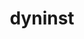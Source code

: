 ---
title: "dyninst"
layout: cache
categories: [package, develop]
meta: {"versions": ["12.1.0", "12.2.0", "12.2.1", "12.3.0"], "compilers": ["gcc@=11.1.0", "gcc@=11.3.0", "gcc@=7.5.0"], "oss": ["ubuntu18.04", "ubuntu20.04", "ubuntu22.04"], "platforms": ["linux"], "targets": ["ppc64le", "x86_64", "x86_64_v3"], "stacks": ["e4s", "e4s-power", "root", "tutorial"], "num_specs": 96, "num_specs_by_stack": {"root": 96, "tutorial": 38, "e4s-power": 36, "e4s": 22}}
spec_details: [{"hash": "5c2ilh6ndnnxyvhgue6emakq3srysh5x", "compiler": "gcc@=7.5.0", "versions": ["12.2.1"], "os": "ubuntu18.04", "platform": "linux", "target": "x86_64", "variants": ["build_system=cmake", "build_type=RelWithDebInfo", "~ipo", "+openmp", "~stat_dysect", "~static"], "stacks": ["root", "tutorial"], "size": "-", "tarball": "https://binaries.spack.io/develop/build_cache/linux-ubuntu18.04-x86_64/gcc-7.5.0/dyninst-12.2.1/linux-ubuntu18.04-x86_64-gcc-7.5.0-dyninst-12.2.1-5c2ilh6ndnnxyvhgue6emakq3srysh5x.spack"}, {"hash": "hqly3uxblhmaqwoashxotn2ennjtdbgp", "compiler": "gcc@=7.5.0", "versions": ["12.1.0"], "os": "ubuntu18.04", "platform": "linux", "target": "x86_64", "variants": ["build_type=RelWithDebInfo", "~ipo", "+openmp", "~stat_dysect", "~static"], "stacks": ["root", "tutorial"], "size": "-", "tarball": "https://binaries.spack.io/develop/build_cache/linux-ubuntu18.04-x86_64/gcc-7.5.0/dyninst-12.1.0/linux-ubuntu18.04-x86_64-gcc-7.5.0-dyninst-12.1.0-hqly3uxblhmaqwoashxotn2ennjtdbgp.spack"}, {"hash": "oysfezxjz473kia56wc7g6ypin7l3mfo", "compiler": "gcc@=7.5.0", "versions": ["12.1.0"], "os": "ubuntu18.04", "platform": "linux", "target": "x86_64", "variants": ["build_type=RelWithDebInfo", "~ipo", "+openmp", "~stat_dysect", "~static"], "stacks": ["root", "tutorial"], "size": "-", "tarball": "https://binaries.spack.io/develop/build_cache/linux-ubuntu18.04-x86_64/gcc-7.5.0/dyninst-12.1.0/linux-ubuntu18.04-x86_64-gcc-7.5.0-dyninst-12.1.0-oysfezxjz473kia56wc7g6ypin7l3mfo.spack"}, {"hash": "k5g23cl4lakyj26wiof63a6ylmcolgcb", "compiler": "gcc@=7.5.0", "versions": ["12.1.0"], "os": "ubuntu18.04", "platform": "linux", "target": "x86_64", "variants": ["build_type=RelWithDebInfo", "~ipo", "+openmp", "~stat_dysect", "~static"], "stacks": ["root", "tutorial"], "size": "-", "tarball": "https://binaries.spack.io/develop/build_cache/linux-ubuntu18.04-x86_64/gcc-7.5.0/dyninst-12.1.0/linux-ubuntu18.04-x86_64-gcc-7.5.0-dyninst-12.1.0-k5g23cl4lakyj26wiof63a6ylmcolgcb.spack"}, {"hash": "ekdydvb6bpsc5wzwwhptip3v7dvhpmpn", "compiler": "gcc@=7.5.0", "versions": ["12.2.0"], "os": "ubuntu18.04", "platform": "linux", "target": "x86_64", "variants": ["build_type=RelWithDebInfo", "~ipo", "+openmp", "~stat_dysect", "~static"], "stacks": ["root", "tutorial"], "size": "-", "tarball": "https://binaries.spack.io/develop/build_cache/linux-ubuntu18.04-x86_64/gcc-7.5.0/dyninst-12.2.0/linux-ubuntu18.04-x86_64-gcc-7.5.0-dyninst-12.2.0-ekdydvb6bpsc5wzwwhptip3v7dvhpmpn.spack"}, {"hash": "xhfvheuxagd6q4frp55teqyatm4hlxnc", "compiler": "gcc@=7.5.0", "versions": ["12.2.0"], "os": "ubuntu18.04", "platform": "linux", "target": "x86_64", "variants": ["build_type=RelWithDebInfo", "~ipo", "+openmp", "~stat_dysect", "~static"], "stacks": ["root", "tutorial"], "size": "-", "tarball": "https://binaries.spack.io/develop/build_cache/linux-ubuntu18.04-x86_64/gcc-7.5.0/dyninst-12.2.0/linux-ubuntu18.04-x86_64-gcc-7.5.0-dyninst-12.2.0-xhfvheuxagd6q4frp55teqyatm4hlxnc.spack"}, {"hash": "glhnbz5uoqll62xclfrh2ko4qdefrgod", "compiler": "gcc@=7.5.0", "versions": ["12.1.0"], "os": "ubuntu18.04", "platform": "linux", "target": "x86_64", "variants": ["build_type=RelWithDebInfo", "~ipo", "+openmp", "~stat_dysect", "~static"], "stacks": ["root", "tutorial"], "size": "-", "tarball": "https://binaries.spack.io/develop/build_cache/linux-ubuntu18.04-x86_64/gcc-7.5.0/dyninst-12.1.0/linux-ubuntu18.04-x86_64-gcc-7.5.0-dyninst-12.1.0-glhnbz5uoqll62xclfrh2ko4qdefrgod.spack"}, {"hash": "fve4kaz3s2lshag6s7eytv5wbtc5nl6n", "compiler": "gcc@=7.5.0", "versions": ["12.2.0"], "os": "ubuntu18.04", "platform": "linux", "target": "x86_64", "variants": ["build_type=RelWithDebInfo", "~ipo", "+openmp", "~stat_dysect", "~static"], "stacks": ["root", "tutorial"], "size": "-", "tarball": "https://binaries.spack.io/develop/build_cache/linux-ubuntu18.04-x86_64/gcc-7.5.0/dyninst-12.2.0/linux-ubuntu18.04-x86_64-gcc-7.5.0-dyninst-12.2.0-fve4kaz3s2lshag6s7eytv5wbtc5nl6n.spack"}, {"hash": "wwqyqaklpnlpmq7iujq2ry246dgo6acn", "compiler": "gcc@=7.5.0", "versions": ["12.1.0"], "os": "ubuntu18.04", "platform": "linux", "target": "x86_64", "variants": ["build_type=RelWithDebInfo", "~ipo", "+openmp", "~stat_dysect", "~static"], "stacks": ["root", "tutorial"], "size": "-", "tarball": "https://binaries.spack.io/develop/build_cache/linux-ubuntu18.04-x86_64/gcc-7.5.0/dyninst-12.1.0/linux-ubuntu18.04-x86_64-gcc-7.5.0-dyninst-12.1.0-wwqyqaklpnlpmq7iujq2ry246dgo6acn.spack"}, {"hash": "ydqbnmwe6npu4yxkll4orweqoru3ya3h", "compiler": "gcc@=7.5.0", "versions": ["12.1.0"], "os": "ubuntu18.04", "platform": "linux", "target": "x86_64", "variants": ["build_type=RelWithDebInfo", "~ipo", "+openmp", "~stat_dysect", "~static"], "stacks": ["root", "tutorial"], "size": "-", "tarball": "https://binaries.spack.io/develop/build_cache/linux-ubuntu18.04-x86_64/gcc-7.5.0/dyninst-12.1.0/linux-ubuntu18.04-x86_64-gcc-7.5.0-dyninst-12.1.0-ydqbnmwe6npu4yxkll4orweqoru3ya3h.spack"}, {"hash": "jza6z6k3amft6vylahx4ihhquj2xv4h2", "compiler": "gcc@=7.5.0", "versions": ["12.1.0"], "os": "ubuntu18.04", "platform": "linux", "target": "x86_64", "variants": ["build_type=RelWithDebInfo", "~ipo", "+openmp", "~stat_dysect", "~static"], "stacks": ["root", "tutorial"], "size": "-", "tarball": "https://binaries.spack.io/develop/build_cache/linux-ubuntu18.04-x86_64/gcc-7.5.0/dyninst-12.1.0/linux-ubuntu18.04-x86_64-gcc-7.5.0-dyninst-12.1.0-jza6z6k3amft6vylahx4ihhquj2xv4h2.spack"}, {"hash": "lb5gwfsksnna7o6rh4nbucm6j3gp6cr7", "compiler": "gcc@=7.5.0", "versions": ["12.1.0"], "os": "ubuntu18.04", "platform": "linux", "target": "x86_64", "variants": ["build_type=RelWithDebInfo", "~ipo", "+openmp", "~stat_dysect", "~static"], "stacks": ["root", "tutorial"], "size": "-", "tarball": "https://binaries.spack.io/develop/build_cache/linux-ubuntu18.04-x86_64/gcc-7.5.0/dyninst-12.1.0/linux-ubuntu18.04-x86_64-gcc-7.5.0-dyninst-12.1.0-lb5gwfsksnna7o6rh4nbucm6j3gp6cr7.spack"}, {"hash": "d4c5drpoupyxcy34a25su7z3ortwtwrk", "compiler": "gcc@=7.5.0", "versions": ["12.2.0"], "os": "ubuntu18.04", "platform": "linux", "target": "x86_64", "variants": ["build_system=cmake", "build_type=RelWithDebInfo", "~ipo", "+openmp", "~stat_dysect", "~static"], "stacks": ["root", "tutorial"], "size": "-", "tarball": "https://binaries.spack.io/develop/build_cache/linux-ubuntu18.04-x86_64/gcc-7.5.0/dyninst-12.2.0/linux-ubuntu18.04-x86_64-gcc-7.5.0-dyninst-12.2.0-d4c5drpoupyxcy34a25su7z3ortwtwrk.spack"}, {"hash": "d6kirpaotzuqcmxzposajk3jlvbb3yix", "compiler": "gcc@=7.5.0", "versions": ["12.1.0"], "os": "ubuntu18.04", "platform": "linux", "target": "x86_64", "variants": ["build_type=RelWithDebInfo", "~ipo", "+openmp", "~stat_dysect", "~static"], "stacks": ["root", "tutorial"], "size": "-", "tarball": "https://binaries.spack.io/develop/build_cache/linux-ubuntu18.04-x86_64/gcc-7.5.0/dyninst-12.1.0/linux-ubuntu18.04-x86_64-gcc-7.5.0-dyninst-12.1.0-d6kirpaotzuqcmxzposajk3jlvbb3yix.spack"}, {"hash": "r2frd2pmbbr7cjjr5mx5hdbwixyj6462", "compiler": "gcc@=7.5.0", "versions": ["12.2.0"], "os": "ubuntu18.04", "platform": "linux", "target": "x86_64", "variants": ["build_type=RelWithDebInfo", "~ipo", "+openmp", "~stat_dysect", "~static"], "stacks": ["root", "tutorial"], "size": "-", "tarball": "https://binaries.spack.io/develop/build_cache/linux-ubuntu18.04-x86_64/gcc-7.5.0/dyninst-12.2.0/linux-ubuntu18.04-x86_64-gcc-7.5.0-dyninst-12.2.0-r2frd2pmbbr7cjjr5mx5hdbwixyj6462.spack"}, {"hash": "74iamowmkki7oontujmzif3pu3ahe5fc", "compiler": "gcc@=7.5.0", "versions": ["12.2.0"], "os": "ubuntu18.04", "platform": "linux", "target": "x86_64", "variants": ["build_type=RelWithDebInfo", "~ipo", "+openmp", "~stat_dysect", "~static"], "stacks": ["root", "tutorial"], "size": "-", "tarball": "https://binaries.spack.io/develop/build_cache/linux-ubuntu18.04-x86_64/gcc-7.5.0/dyninst-12.2.0/linux-ubuntu18.04-x86_64-gcc-7.5.0-dyninst-12.2.0-74iamowmkki7oontujmzif3pu3ahe5fc.spack"}, {"hash": "44ewrmppe24rsyd3a3z37umtdc5g3rha", "compiler": "gcc@=7.5.0", "versions": ["12.2.0"], "os": "ubuntu18.04", "platform": "linux", "target": "x86_64", "variants": ["build_type=RelWithDebInfo", "~ipo", "+openmp", "~stat_dysect", "~static"], "stacks": ["root", "tutorial"], "size": "-", "tarball": "https://binaries.spack.io/develop/build_cache/linux-ubuntu18.04-x86_64/gcc-7.5.0/dyninst-12.2.0/linux-ubuntu18.04-x86_64-gcc-7.5.0-dyninst-12.2.0-44ewrmppe24rsyd3a3z37umtdc5g3rha.spack"}, {"hash": "2llm2nqsa77opspjjranuslfqrgwldrn", "compiler": "gcc@=7.5.0", "versions": ["12.2.0"], "os": "ubuntu18.04", "platform": "linux", "target": "x86_64", "variants": ["build_system=cmake", "build_type=RelWithDebInfo", "~ipo", "+openmp", "~stat_dysect", "~static"], "stacks": ["root", "tutorial"], "size": "-", "tarball": "https://binaries.spack.io/develop/build_cache/linux-ubuntu18.04-x86_64/gcc-7.5.0/dyninst-12.2.0/linux-ubuntu18.04-x86_64-gcc-7.5.0-dyninst-12.2.0-2llm2nqsa77opspjjranuslfqrgwldrn.spack"}, {"hash": "qsd5qarkxqe2o72kainhlmt6auid7ghu", "compiler": "gcc@=7.5.0", "versions": ["12.2.0"], "os": "ubuntu18.04", "platform": "linux", "target": "x86_64", "variants": ["build_type=RelWithDebInfo", "~ipo", "+openmp", "~stat_dysect", "~static"], "stacks": ["root", "tutorial"], "size": "-", "tarball": "https://binaries.spack.io/develop/build_cache/linux-ubuntu18.04-x86_64/gcc-7.5.0/dyninst-12.2.0/linux-ubuntu18.04-x86_64-gcc-7.5.0-dyninst-12.2.0-qsd5qarkxqe2o72kainhlmt6auid7ghu.spack"}, {"hash": "loiytimxakdordeyhhsd6v2ldp5dnz2v", "compiler": "gcc@=7.5.0", "versions": ["12.1.0"], "os": "ubuntu18.04", "platform": "linux", "target": "x86_64", "variants": ["build_type=RelWithDebInfo", "~ipo", "+openmp", "~stat_dysect", "~static"], "stacks": ["root", "tutorial"], "size": "-", "tarball": "https://binaries.spack.io/develop/build_cache/linux-ubuntu18.04-x86_64/gcc-7.5.0/dyninst-12.1.0/linux-ubuntu18.04-x86_64-gcc-7.5.0-dyninst-12.1.0-loiytimxakdordeyhhsd6v2ldp5dnz2v.spack"}, {"hash": "yxfa7oobyxb7wfowt5hehhsfkexkp32m", "compiler": "gcc@=7.5.0", "versions": ["12.1.0"], "os": "ubuntu18.04", "platform": "linux", "target": "x86_64", "variants": ["build_type=RelWithDebInfo", "~ipo", "+openmp", "~stat_dysect", "~static"], "stacks": ["root", "tutorial"], "size": "-", "tarball": "https://binaries.spack.io/develop/build_cache/linux-ubuntu18.04-x86_64/gcc-7.5.0/dyninst-12.1.0/linux-ubuntu18.04-x86_64-gcc-7.5.0-dyninst-12.1.0-yxfa7oobyxb7wfowt5hehhsfkexkp32m.spack"}, {"hash": "773uheyjrqy5gp4z2qlrlanodn4ibxgj", "compiler": "gcc@=7.5.0", "versions": ["12.3.0"], "os": "ubuntu18.04", "platform": "linux", "target": "x86_64", "variants": ["build_system=cmake", "build_type=RelWithDebInfo", "generator=make", "~ipo", "+openmp", "~stat_dysect", "~static"], "stacks": ["root", "tutorial"], "size": "-", "tarball": "https://binaries.spack.io/develop/build_cache/linux-ubuntu18.04-x86_64/gcc-7.5.0/dyninst-12.3.0/linux-ubuntu18.04-x86_64-gcc-7.5.0-dyninst-12.3.0-773uheyjrqy5gp4z2qlrlanodn4ibxgj.spack"}, {"hash": "o5kuof5nurr35fr5ulgr4iztub4sc47o", "compiler": "gcc@=7.5.0", "versions": ["12.1.0"], "os": "ubuntu18.04", "platform": "linux", "target": "x86_64", "variants": ["build_type=RelWithDebInfo", "~ipo", "+openmp", "~stat_dysect", "~static"], "stacks": ["root", "tutorial"], "size": "-", "tarball": "https://binaries.spack.io/develop/build_cache/linux-ubuntu18.04-x86_64/gcc-7.5.0/dyninst-12.1.0/linux-ubuntu18.04-x86_64-gcc-7.5.0-dyninst-12.1.0-o5kuof5nurr35fr5ulgr4iztub4sc47o.spack"}, {"hash": "wiu5bpomihmbqnfhfo4ikzkmwnco4zo2", "compiler": "gcc@=7.5.0", "versions": ["12.1.0"], "os": "ubuntu18.04", "platform": "linux", "target": "x86_64", "variants": ["build_type=RelWithDebInfo", "~ipo", "+openmp", "~stat_dysect", "~static"], "stacks": ["root", "tutorial"], "size": "-", "tarball": "https://binaries.spack.io/develop/build_cache/linux-ubuntu18.04-x86_64/gcc-7.5.0/dyninst-12.1.0/linux-ubuntu18.04-x86_64-gcc-7.5.0-dyninst-12.1.0-wiu5bpomihmbqnfhfo4ikzkmwnco4zo2.spack"}, {"hash": "ttwt5uupjipzyimum6w3ahikirgecwtl", "compiler": "gcc@=7.5.0", "versions": ["12.2.1"], "os": "ubuntu18.04", "platform": "linux", "target": "x86_64", "variants": ["build_system=cmake", "build_type=RelWithDebInfo", "~ipo", "+openmp", "~stat_dysect", "~static"], "stacks": ["root", "tutorial"], "size": "-", "tarball": "https://binaries.spack.io/develop/build_cache/linux-ubuntu18.04-x86_64/gcc-7.5.0/dyninst-12.2.1/linux-ubuntu18.04-x86_64-gcc-7.5.0-dyninst-12.2.1-ttwt5uupjipzyimum6w3ahikirgecwtl.spack"}, {"hash": "rqxxlszruob5ddglr36u5u4b2peg3zr5", "compiler": "gcc@=7.5.0", "versions": ["12.2.0"], "os": "ubuntu18.04", "platform": "linux", "target": "x86_64", "variants": ["build_type=RelWithDebInfo", "~ipo", "+openmp", "~stat_dysect", "~static"], "stacks": ["root", "tutorial"], "size": "-", "tarball": "https://binaries.spack.io/develop/build_cache/linux-ubuntu18.04-x86_64/gcc-7.5.0/dyninst-12.2.0/linux-ubuntu18.04-x86_64-gcc-7.5.0-dyninst-12.2.0-rqxxlszruob5ddglr36u5u4b2peg3zr5.spack"}, {"hash": "gtthmo4citoqqut7yokr7ocffj3uslsn", "compiler": "gcc@=7.5.0", "versions": ["12.2.0"], "os": "ubuntu18.04", "platform": "linux", "target": "x86_64", "variants": ["build_type=RelWithDebInfo", "~ipo", "+openmp", "~stat_dysect", "~static"], "stacks": ["root", "tutorial"], "size": "-", "tarball": "https://binaries.spack.io/develop/build_cache/linux-ubuntu18.04-x86_64/gcc-7.5.0/dyninst-12.2.0/linux-ubuntu18.04-x86_64-gcc-7.5.0-dyninst-12.2.0-gtthmo4citoqqut7yokr7ocffj3uslsn.spack"}, {"hash": "sfuk6wree5dr4ly3pvvl3ejt6ovveha2", "compiler": "gcc@=7.5.0", "versions": ["12.3.0"], "os": "ubuntu18.04", "platform": "linux", "target": "x86_64_v3", "variants": ["build_system=cmake", "build_type=Release", "generator=make", "~ipo", "+openmp", "~stat_dysect", "~static"], "stacks": ["root", "tutorial"], "size": "-", "tarball": "https://binaries.spack.io/develop/build_cache/linux-ubuntu18.04-x86_64_v3/gcc-7.5.0/dyninst-12.3.0/linux-ubuntu18.04-x86_64_v3-gcc-7.5.0-dyninst-12.3.0-sfuk6wree5dr4ly3pvvl3ejt6ovveha2.spack"}, {"hash": "ixzsbyzuiihvhvvfd2itof6nvbu2jbfi", "compiler": "gcc@=7.5.0", "versions": ["12.3.0"], "os": "ubuntu18.04", "platform": "linux", "target": "x86_64_v3", "variants": ["build_system=cmake", "build_type=RelWithDebInfo", "generator=make", "~ipo", "+openmp", "~stat_dysect", "~static"], "stacks": ["root", "tutorial"], "size": "-", "tarball": "https://binaries.spack.io/develop/build_cache/linux-ubuntu18.04-x86_64_v3/gcc-7.5.0/dyninst-12.3.0/linux-ubuntu18.04-x86_64_v3-gcc-7.5.0-dyninst-12.3.0-ixzsbyzuiihvhvvfd2itof6nvbu2jbfi.spack"}, {"hash": "uxuyngrmzvrijscy2z2cm2hjp2gq5hny", "compiler": "gcc@=7.5.0", "versions": ["12.3.0"], "os": "ubuntu18.04", "platform": "linux", "target": "x86_64_v3", "variants": ["build_system=cmake", "build_type=RelWithDebInfo", "generator=make", "~ipo", "+openmp", "~stat_dysect", "~static"], "stacks": ["root", "tutorial"], "size": "-", "tarball": "https://binaries.spack.io/develop/build_cache/linux-ubuntu18.04-x86_64_v3/gcc-7.5.0/dyninst-12.3.0/linux-ubuntu18.04-x86_64_v3-gcc-7.5.0-dyninst-12.3.0-uxuyngrmzvrijscy2z2cm2hjp2gq5hny.spack"}, {"hash": "hlm5sc3vqe562qisasn3p6ldvve3rbll", "compiler": "gcc@=7.5.0", "versions": ["12.3.0"], "os": "ubuntu18.04", "platform": "linux", "target": "x86_64_v3", "variants": ["build_system=cmake", "build_type=RelWithDebInfo", "generator=make", "~ipo", "+openmp", "~stat_dysect", "~static"], "stacks": ["root", "tutorial"], "size": "-", "tarball": "https://binaries.spack.io/develop/build_cache/linux-ubuntu18.04-x86_64_v3/gcc-7.5.0/dyninst-12.3.0/linux-ubuntu18.04-x86_64_v3-gcc-7.5.0-dyninst-12.3.0-hlm5sc3vqe562qisasn3p6ldvve3rbll.spack"}, {"hash": "q72i5gy3obekntizmvgsogtlfrhtf5in", "compiler": "gcc@=7.5.0", "versions": ["12.3.0"], "os": "ubuntu18.04", "platform": "linux", "target": "x86_64_v3", "variants": ["build_system=cmake", "build_type=RelWithDebInfo", "generator=make", "~ipo", "+openmp", "~stat_dysect", "~static"], "stacks": ["root", "tutorial"], "size": "-", "tarball": "https://binaries.spack.io/develop/build_cache/linux-ubuntu18.04-x86_64_v3/gcc-7.5.0/dyninst-12.3.0/linux-ubuntu18.04-x86_64_v3-gcc-7.5.0-dyninst-12.3.0-q72i5gy3obekntizmvgsogtlfrhtf5in.spack"}, {"hash": "okll6h4mdpldwci6mtmxj4h3ruzd3cgg", "compiler": "gcc@=7.5.0", "versions": ["12.3.0"], "os": "ubuntu18.04", "platform": "linux", "target": "x86_64_v3", "variants": ["build_system=cmake", "build_type=RelWithDebInfo", "generator=make", "~ipo", "+openmp", "~stat_dysect", "~static"], "stacks": ["root", "tutorial"], "size": "-", "tarball": "https://binaries.spack.io/develop/build_cache/linux-ubuntu18.04-x86_64_v3/gcc-7.5.0/dyninst-12.3.0/linux-ubuntu18.04-x86_64_v3-gcc-7.5.0-dyninst-12.3.0-okll6h4mdpldwci6mtmxj4h3ruzd3cgg.spack"}, {"hash": "km3uexvidwxwskaekv2kwjyfnrdotrzr", "compiler": "gcc@=11.1.0", "versions": ["12.3.0"], "os": "ubuntu20.04", "platform": "linux", "target": "ppc64le", "variants": ["build_system=cmake", "build_type=Release", "generator=make", "~ipo", "+openmp", "~stat_dysect", "~static"], "stacks": ["root", "e4s-power"], "size": "-", "tarball": "https://binaries.spack.io/develop/build_cache/linux-ubuntu20.04-ppc64le/gcc-11.1.0/dyninst-12.3.0/linux-ubuntu20.04-ppc64le-gcc-11.1.0-dyninst-12.3.0-km3uexvidwxwskaekv2kwjyfnrdotrzr.spack"}, {"hash": "6ksxw2lroxc5uovxgvtwyr2icdn55gcy", "compiler": "gcc@=11.1.0", "versions": ["12.3.0"], "os": "ubuntu20.04", "platform": "linux", "target": "ppc64le", "variants": ["build_system=cmake", "build_type=Release", "generator=make", "~ipo", "+openmp", "~stat_dysect", "~static"], "stacks": ["root", "e4s-power"], "size": "-", "tarball": "https://binaries.spack.io/develop/build_cache/linux-ubuntu20.04-ppc64le/gcc-11.1.0/dyninst-12.3.0/linux-ubuntu20.04-ppc64le-gcc-11.1.0-dyninst-12.3.0-6ksxw2lroxc5uovxgvtwyr2icdn55gcy.spack"}, {"hash": "6nzrrjs2g62kltbhblbhn5d7fhafm6po", "compiler": "gcc@=11.1.0", "versions": ["12.3.0"], "os": "ubuntu20.04", "platform": "linux", "target": "ppc64le", "variants": ["build_system=cmake", "build_type=Release", "generator=make", "~ipo", "+openmp", "~stat_dysect", "~static"], "stacks": ["root", "e4s-power"], "size": "-", "tarball": "https://binaries.spack.io/develop/build_cache/linux-ubuntu20.04-ppc64le/gcc-11.1.0/dyninst-12.3.0/linux-ubuntu20.04-ppc64le-gcc-11.1.0-dyninst-12.3.0-6nzrrjs2g62kltbhblbhn5d7fhafm6po.spack"}, {"hash": "6b52dcs3sy57yrxmv7256dunput2rmry", "compiler": "gcc@=11.1.0", "versions": ["12.3.0"], "os": "ubuntu20.04", "platform": "linux", "target": "ppc64le", "variants": ["build_system=cmake", "build_type=Release", "generator=make", "~ipo", "+openmp", "~stat_dysect", "~static"], "stacks": ["root", "e4s-power"], "size": "-", "tarball": "https://binaries.spack.io/develop/build_cache/linux-ubuntu20.04-ppc64le/gcc-11.1.0/dyninst-12.3.0/linux-ubuntu20.04-ppc64le-gcc-11.1.0-dyninst-12.3.0-6b52dcs3sy57yrxmv7256dunput2rmry.spack"}, {"hash": "l6rezot6yikwfxkjoboee5cxbzzfecs2", "compiler": "gcc@=11.1.0", "versions": ["12.3.0"], "os": "ubuntu20.04", "platform": "linux", "target": "ppc64le", "variants": ["build_system=cmake", "build_type=Release", "generator=make", "~ipo", "+openmp", "~stat_dysect", "~static"], "stacks": ["root", "e4s-power"], "size": "-", "tarball": "https://binaries.spack.io/develop/build_cache/linux-ubuntu20.04-ppc64le/gcc-11.1.0/dyninst-12.3.0/linux-ubuntu20.04-ppc64le-gcc-11.1.0-dyninst-12.3.0-l6rezot6yikwfxkjoboee5cxbzzfecs2.spack"}, {"hash": "6kl6icu6r5cwc3egqqmyginrxx23uxaw", "compiler": "gcc@=11.1.0", "versions": ["12.3.0"], "os": "ubuntu20.04", "platform": "linux", "target": "ppc64le", "variants": ["build_system=cmake", "build_type=Release", "generator=make", "~ipo", "+openmp", "~stat_dysect", "~static"], "stacks": ["root", "e4s-power"], "size": "-", "tarball": "https://binaries.spack.io/develop/build_cache/linux-ubuntu20.04-ppc64le/gcc-11.1.0/dyninst-12.3.0/linux-ubuntu20.04-ppc64le-gcc-11.1.0-dyninst-12.3.0-6kl6icu6r5cwc3egqqmyginrxx23uxaw.spack"}, {"hash": "7jbmw6q63sxfro4sxs2nmrxtqybuao7r", "compiler": "gcc@=11.1.0", "versions": ["12.3.0"], "os": "ubuntu20.04", "platform": "linux", "target": "ppc64le", "variants": ["build_system=cmake", "build_type=Release", "generator=make", "~ipo", "+openmp", "~stat_dysect", "~static"], "stacks": ["root", "e4s-power"], "size": "-", "tarball": "https://binaries.spack.io/develop/build_cache/linux-ubuntu20.04-ppc64le/gcc-11.1.0/dyninst-12.3.0/linux-ubuntu20.04-ppc64le-gcc-11.1.0-dyninst-12.3.0-7jbmw6q63sxfro4sxs2nmrxtqybuao7r.spack"}, {"hash": "7xxc32lwznd3epneoizmxkirycbg3sam", "compiler": "gcc@=11.1.0", "versions": ["12.3.0"], "os": "ubuntu20.04", "platform": "linux", "target": "ppc64le", "variants": ["build_system=cmake", "build_type=RelWithDebInfo", "generator=make", "~ipo", "+openmp", "~stat_dysect", "~static"], "stacks": ["root", "e4s-power"], "size": "-", "tarball": "https://binaries.spack.io/develop/build_cache/linux-ubuntu20.04-ppc64le/gcc-11.1.0/dyninst-12.3.0/linux-ubuntu20.04-ppc64le-gcc-11.1.0-dyninst-12.3.0-7xxc32lwznd3epneoizmxkirycbg3sam.spack"}, {"hash": "3nmbimtdsr7f2oe2phtqup6izms5arsg", "compiler": "gcc@=11.1.0", "versions": ["12.3.0"], "os": "ubuntu20.04", "platform": "linux", "target": "ppc64le", "variants": ["build_system=cmake", "build_type=Release", "generator=make", "~ipo", "+openmp", "~stat_dysect", "~static"], "stacks": ["root", "e4s-power"], "size": "-", "tarball": "https://binaries.spack.io/develop/build_cache/linux-ubuntu20.04-ppc64le/gcc-11.1.0/dyninst-12.3.0/linux-ubuntu20.04-ppc64le-gcc-11.1.0-dyninst-12.3.0-3nmbimtdsr7f2oe2phtqup6izms5arsg.spack"}, {"hash": "745lgtpcev43anolh2qz32cc6sqpsc2w", "compiler": "gcc@=11.1.0", "versions": ["12.3.0"], "os": "ubuntu20.04", "platform": "linux", "target": "ppc64le", "variants": ["build_system=cmake", "build_type=Release", "generator=make", "~ipo", "+openmp", "~stat_dysect", "~static"], "stacks": ["root", "e4s-power"], "size": "-", "tarball": "https://binaries.spack.io/develop/build_cache/linux-ubuntu20.04-ppc64le/gcc-11.1.0/dyninst-12.3.0/linux-ubuntu20.04-ppc64le-gcc-11.1.0-dyninst-12.3.0-745lgtpcev43anolh2qz32cc6sqpsc2w.spack"}, {"hash": "c57cdgghfrqxy7pkiu4uhbjhgvki5bwk", "compiler": "gcc@=11.1.0", "versions": ["12.3.0"], "os": "ubuntu20.04", "platform": "linux", "target": "ppc64le", "variants": ["build_system=cmake", "build_type=Release", "generator=make", "~ipo", "+openmp", "~stat_dysect", "~static"], "stacks": ["root", "e4s-power"], "size": "-", "tarball": "https://binaries.spack.io/develop/build_cache/linux-ubuntu20.04-ppc64le/gcc-11.1.0/dyninst-12.3.0/linux-ubuntu20.04-ppc64le-gcc-11.1.0-dyninst-12.3.0-c57cdgghfrqxy7pkiu4uhbjhgvki5bwk.spack"}, {"hash": "3upz63m74x4en24sjhal5ilwylxw6776", "compiler": "gcc@=11.1.0", "versions": ["12.3.0"], "os": "ubuntu20.04", "platform": "linux", "target": "ppc64le", "variants": ["build_system=cmake", "build_type=Release", "generator=make", "~ipo", "+openmp", "~stat_dysect", "~static"], "stacks": ["root", "e4s-power"], "size": "-", "tarball": "https://binaries.spack.io/develop/build_cache/linux-ubuntu20.04-ppc64le/gcc-11.1.0/dyninst-12.3.0/linux-ubuntu20.04-ppc64le-gcc-11.1.0-dyninst-12.3.0-3upz63m74x4en24sjhal5ilwylxw6776.spack"}, {"hash": "5v4hhjtjwyltbzraqwwf6sc2oeyrzngy", "compiler": "gcc@=11.1.0", "versions": ["12.3.0"], "os": "ubuntu20.04", "platform": "linux", "target": "ppc64le", "variants": ["build_system=cmake", "build_type=Release", "generator=make", "~ipo", "+openmp", "~stat_dysect", "~static"], "stacks": ["root", "e4s-power"], "size": "-", "tarball": "https://binaries.spack.io/develop/build_cache/linux-ubuntu20.04-ppc64le/gcc-11.1.0/dyninst-12.3.0/linux-ubuntu20.04-ppc64le-gcc-11.1.0-dyninst-12.3.0-5v4hhjtjwyltbzraqwwf6sc2oeyrzngy.spack"}, {"hash": "5jxqcjo3ncw7sx4wovbyfng3fu3huu2y", "compiler": "gcc@=11.1.0", "versions": ["12.3.0"], "os": "ubuntu20.04", "platform": "linux", "target": "ppc64le", "variants": ["build_system=cmake", "build_type=Release", "generator=make", "~ipo", "+openmp", "~stat_dysect", "~static"], "stacks": ["root", "e4s-power"], "size": "-", "tarball": "https://binaries.spack.io/develop/build_cache/linux-ubuntu20.04-ppc64le/gcc-11.1.0/dyninst-12.3.0/linux-ubuntu20.04-ppc64le-gcc-11.1.0-dyninst-12.3.0-5jxqcjo3ncw7sx4wovbyfng3fu3huu2y.spack"}, {"hash": "2dniqh3rrqk55edqsdib6phy5soojhgg", "compiler": "gcc@=11.1.0", "versions": ["12.3.0"], "os": "ubuntu20.04", "platform": "linux", "target": "ppc64le", "variants": ["build_system=cmake", "build_type=RelWithDebInfo", "generator=make", "~ipo", "+openmp", "~stat_dysect", "~static"], "stacks": ["root", "e4s-power"], "size": "-", "tarball": "https://binaries.spack.io/develop/build_cache/linux-ubuntu20.04-ppc64le/gcc-11.1.0/dyninst-12.3.0/linux-ubuntu20.04-ppc64le-gcc-11.1.0-dyninst-12.3.0-2dniqh3rrqk55edqsdib6phy5soojhgg.spack"}, {"hash": "56m42l6blb6rdyv5n4ucxsanjowx6pco", "compiler": "gcc@=11.1.0", "versions": ["12.3.0"], "os": "ubuntu20.04", "platform": "linux", "target": "ppc64le", "variants": ["build_system=cmake", "build_type=RelWithDebInfo", "generator=make", "~ipo", "+openmp", "~stat_dysect", "~static"], "stacks": ["root", "e4s-power"], "size": "-", "tarball": "https://binaries.spack.io/develop/build_cache/linux-ubuntu20.04-ppc64le/gcc-11.1.0/dyninst-12.3.0/linux-ubuntu20.04-ppc64le-gcc-11.1.0-dyninst-12.3.0-56m42l6blb6rdyv5n4ucxsanjowx6pco.spack"}, {"hash": "is67wrhzk3ho23bnompiwb7jg6fri5q3", "compiler": "gcc@=11.1.0", "versions": ["12.3.0"], "os": "ubuntu20.04", "platform": "linux", "target": "ppc64le", "variants": ["build_system=cmake", "build_type=Release", "generator=make", "~ipo", "+openmp", "~stat_dysect", "~static"], "stacks": ["root", "e4s-power"], "size": "-", "tarball": "https://binaries.spack.io/develop/build_cache/linux-ubuntu20.04-ppc64le/gcc-11.1.0/dyninst-12.3.0/linux-ubuntu20.04-ppc64le-gcc-11.1.0-dyninst-12.3.0-is67wrhzk3ho23bnompiwb7jg6fri5q3.spack"}, {"hash": "23oxqoxw7jmsiadhxmhhzmywfqfri4nx", "compiler": "gcc@=11.1.0", "versions": ["12.3.0"], "os": "ubuntu20.04", "platform": "linux", "target": "ppc64le", "variants": ["build_system=cmake", "build_type=Release", "generator=make", "~ipo", "+openmp", "~stat_dysect", "~static"], "stacks": ["root", "e4s-power"], "size": "-", "tarball": "https://binaries.spack.io/develop/build_cache/linux-ubuntu20.04-ppc64le/gcc-11.1.0/dyninst-12.3.0/linux-ubuntu20.04-ppc64le-gcc-11.1.0-dyninst-12.3.0-23oxqoxw7jmsiadhxmhhzmywfqfri4nx.spack"}, {"hash": "5ngrczi65pymkebkn7iotw25nsrwkwtm", "compiler": "gcc@=11.1.0", "versions": ["12.3.0"], "os": "ubuntu20.04", "platform": "linux", "target": "ppc64le", "variants": ["build_system=cmake", "build_type=Release", "generator=make", "~ipo", "+openmp", "~stat_dysect", "~static"], "stacks": ["root", "e4s-power"], "size": "-", "tarball": "https://binaries.spack.io/develop/build_cache/linux-ubuntu20.04-ppc64le/gcc-11.1.0/dyninst-12.3.0/linux-ubuntu20.04-ppc64le-gcc-11.1.0-dyninst-12.3.0-5ngrczi65pymkebkn7iotw25nsrwkwtm.spack"}, {"hash": "kbkh2n5ocapvw74aocrg7by2whwn3lkm", "compiler": "gcc@=11.1.0", "versions": ["12.3.0"], "os": "ubuntu20.04", "platform": "linux", "target": "ppc64le", "variants": ["build_system=cmake", "build_type=Release", "generator=make", "~ipo", "+openmp", "~stat_dysect", "~static"], "stacks": ["root", "e4s-power"], "size": "-", "tarball": "https://binaries.spack.io/develop/build_cache/linux-ubuntu20.04-ppc64le/gcc-11.1.0/dyninst-12.3.0/linux-ubuntu20.04-ppc64le-gcc-11.1.0-dyninst-12.3.0-kbkh2n5ocapvw74aocrg7by2whwn3lkm.spack"}, {"hash": "adigjzcl3vejkimjdzlgolv2aosuliko", "compiler": "gcc@=11.1.0", "versions": ["12.3.0"], "os": "ubuntu20.04", "platform": "linux", "target": "ppc64le", "variants": ["build_system=cmake", "build_type=RelWithDebInfo", "generator=make", "~ipo", "+openmp", "~stat_dysect", "~static"], "stacks": ["root", "e4s-power"], "size": "-", "tarball": "https://binaries.spack.io/develop/build_cache/linux-ubuntu20.04-ppc64le/gcc-11.1.0/dyninst-12.3.0/linux-ubuntu20.04-ppc64le-gcc-11.1.0-dyninst-12.3.0-adigjzcl3vejkimjdzlgolv2aosuliko.spack"}, {"hash": "cjmr6ydufuopk3bziwygh54tztmrka66", "compiler": "gcc@=11.1.0", "versions": ["12.3.0"], "os": "ubuntu20.04", "platform": "linux", "target": "ppc64le", "variants": ["build_system=cmake", "build_type=RelWithDebInfo", "generator=make", "~ipo", "+openmp", "~stat_dysect", "~static"], "stacks": ["root", "e4s-power"], "size": "-", "tarball": "https://binaries.spack.io/develop/build_cache/linux-ubuntu20.04-ppc64le/gcc-11.1.0/dyninst-12.3.0/linux-ubuntu20.04-ppc64le-gcc-11.1.0-dyninst-12.3.0-cjmr6ydufuopk3bziwygh54tztmrka66.spack"}, {"hash": "llvex7lhwdpzmyoovsco32ndxbsk2ynt", "compiler": "gcc@=11.1.0", "versions": ["12.3.0"], "os": "ubuntu20.04", "platform": "linux", "target": "ppc64le", "variants": ["build_system=cmake", "build_type=Release", "generator=make", "~ipo", "+openmp", "~stat_dysect", "~static"], "stacks": ["root", "e4s-power"], "size": "-", "tarball": "https://binaries.spack.io/develop/build_cache/linux-ubuntu20.04-ppc64le/gcc-11.1.0/dyninst-12.3.0/linux-ubuntu20.04-ppc64le-gcc-11.1.0-dyninst-12.3.0-llvex7lhwdpzmyoovsco32ndxbsk2ynt.spack"}, {"hash": "mvoasirmwp2l5wrkug5524es2xtqhahm", "compiler": "gcc@=11.1.0", "versions": ["12.3.0"], "os": "ubuntu20.04", "platform": "linux", "target": "ppc64le", "variants": ["build_system=cmake", "build_type=Release", "generator=make", "~ipo", "+openmp", "~stat_dysect", "~static"], "stacks": ["root", "e4s-power"], "size": "-", "tarball": "https://binaries.spack.io/develop/build_cache/linux-ubuntu20.04-ppc64le/gcc-11.1.0/dyninst-12.3.0/linux-ubuntu20.04-ppc64le-gcc-11.1.0-dyninst-12.3.0-mvoasirmwp2l5wrkug5524es2xtqhahm.spack"}, {"hash": "pp3shgtf6lcmrcegjvrru6doxdjlojlp", "compiler": "gcc@=11.1.0", "versions": ["12.3.0"], "os": "ubuntu20.04", "platform": "linux", "target": "ppc64le", "variants": ["build_system=cmake", "build_type=Release", "generator=make", "~ipo", "+openmp", "~stat_dysect", "~static"], "stacks": ["root", "e4s-power"], "size": "-", "tarball": "https://binaries.spack.io/develop/build_cache/linux-ubuntu20.04-ppc64le/gcc-11.1.0/dyninst-12.3.0/linux-ubuntu20.04-ppc64le-gcc-11.1.0-dyninst-12.3.0-pp3shgtf6lcmrcegjvrru6doxdjlojlp.spack"}, {"hash": "nivf7lnasmccx44cla7eat42lehg77wz", "compiler": "gcc@=11.1.0", "versions": ["12.3.0"], "os": "ubuntu20.04", "platform": "linux", "target": "ppc64le", "variants": ["build_system=cmake", "build_type=Release", "generator=make", "~ipo", "+openmp", "~stat_dysect", "~static"], "stacks": ["root", "e4s-power"], "size": "-", "tarball": "https://binaries.spack.io/develop/build_cache/linux-ubuntu20.04-ppc64le/gcc-11.1.0/dyninst-12.3.0/linux-ubuntu20.04-ppc64le-gcc-11.1.0-dyninst-12.3.0-nivf7lnasmccx44cla7eat42lehg77wz.spack"}, {"hash": "ovpj5o7yxyvnrmmxn3ijowrnisjpycgq", "compiler": "gcc@=11.1.0", "versions": ["12.3.0"], "os": "ubuntu20.04", "platform": "linux", "target": "ppc64le", "variants": ["build_system=cmake", "build_type=Release", "generator=make", "~ipo", "+openmp", "~stat_dysect", "~static"], "stacks": ["root", "e4s-power"], "size": "-", "tarball": "https://binaries.spack.io/develop/build_cache/linux-ubuntu20.04-ppc64le/gcc-11.1.0/dyninst-12.3.0/linux-ubuntu20.04-ppc64le-gcc-11.1.0-dyninst-12.3.0-ovpj5o7yxyvnrmmxn3ijowrnisjpycgq.spack"}, {"hash": "reb7mwhclkmhh5mted3iyttfb653kcuu", "compiler": "gcc@=11.1.0", "versions": ["12.3.0"], "os": "ubuntu20.04", "platform": "linux", "target": "ppc64le", "variants": ["build_system=cmake", "build_type=RelWithDebInfo", "generator=make", "~ipo", "+openmp", "~stat_dysect", "~static"], "stacks": ["root", "e4s-power"], "size": "-", "tarball": "https://binaries.spack.io/develop/build_cache/linux-ubuntu20.04-ppc64le/gcc-11.1.0/dyninst-12.3.0/linux-ubuntu20.04-ppc64le-gcc-11.1.0-dyninst-12.3.0-reb7mwhclkmhh5mted3iyttfb653kcuu.spack"}, {"hash": "qmps5h2ie5prtqfc22yu2mnljgugndix", "compiler": "gcc@=11.1.0", "versions": ["12.3.0"], "os": "ubuntu20.04", "platform": "linux", "target": "ppc64le", "variants": ["build_system=cmake", "build_type=Release", "generator=make", "~ipo", "+openmp", "~stat_dysect", "~static"], "stacks": ["root", "e4s-power"], "size": "-", "tarball": "https://binaries.spack.io/develop/build_cache/linux-ubuntu20.04-ppc64le/gcc-11.1.0/dyninst-12.3.0/linux-ubuntu20.04-ppc64le-gcc-11.1.0-dyninst-12.3.0-qmps5h2ie5prtqfc22yu2mnljgugndix.spack"}, {"hash": "owktqp4hqhllrjuz73axjjqbhj4snwiy", "compiler": "gcc@=11.1.0", "versions": ["12.3.0"], "os": "ubuntu20.04", "platform": "linux", "target": "ppc64le", "variants": ["build_system=cmake", "build_type=Release", "generator=make", "~ipo", "+openmp", "~stat_dysect", "~static"], "stacks": ["root", "e4s-power"], "size": "-", "tarball": "https://binaries.spack.io/develop/build_cache/linux-ubuntu20.04-ppc64le/gcc-11.1.0/dyninst-12.3.0/linux-ubuntu20.04-ppc64le-gcc-11.1.0-dyninst-12.3.0-owktqp4hqhllrjuz73axjjqbhj4snwiy.spack"}, {"hash": "takbp5u5fojeixlfm6estgj3xgvsk6tw", "compiler": "gcc@=11.1.0", "versions": ["12.3.0"], "os": "ubuntu20.04", "platform": "linux", "target": "ppc64le", "variants": ["build_system=cmake", "build_type=Release", "generator=make", "~ipo", "+openmp", "~stat_dysect", "~static"], "stacks": ["root", "e4s-power"], "size": "-", "tarball": "https://binaries.spack.io/develop/build_cache/linux-ubuntu20.04-ppc64le/gcc-11.1.0/dyninst-12.3.0/linux-ubuntu20.04-ppc64le-gcc-11.1.0-dyninst-12.3.0-takbp5u5fojeixlfm6estgj3xgvsk6tw.spack"}, {"hash": "oztarqewv7z5kdngl5pj5a6cqj4bo6lh", "compiler": "gcc@=11.1.0", "versions": ["12.3.0"], "os": "ubuntu20.04", "platform": "linux", "target": "ppc64le", "variants": ["build_system=cmake", "build_type=RelWithDebInfo", "generator=make", "~ipo", "+openmp", "~stat_dysect", "~static"], "stacks": ["root", "e4s-power"], "size": "-", "tarball": "https://binaries.spack.io/develop/build_cache/linux-ubuntu20.04-ppc64le/gcc-11.1.0/dyninst-12.3.0/linux-ubuntu20.04-ppc64le-gcc-11.1.0-dyninst-12.3.0-oztarqewv7z5kdngl5pj5a6cqj4bo6lh.spack"}, {"hash": "vusjcgnahmnyxtddwkndlbzcsr7qytq6", "compiler": "gcc@=11.1.0", "versions": ["12.3.0"], "os": "ubuntu20.04", "platform": "linux", "target": "ppc64le", "variants": ["build_system=cmake", "build_type=RelWithDebInfo", "generator=make", "~ipo", "+openmp", "~stat_dysect", "~static"], "stacks": ["root", "e4s-power"], "size": "-", "tarball": "https://binaries.spack.io/develop/build_cache/linux-ubuntu20.04-ppc64le/gcc-11.1.0/dyninst-12.3.0/linux-ubuntu20.04-ppc64le-gcc-11.1.0-dyninst-12.3.0-vusjcgnahmnyxtddwkndlbzcsr7qytq6.spack"}, {"hash": "sco3zhlc3dy2go7obcjvxnyhtrhkwkfc", "compiler": "gcc@=11.1.0", "versions": ["12.3.0"], "os": "ubuntu20.04", "platform": "linux", "target": "ppc64le", "variants": ["build_system=cmake", "build_type=Release", "generator=make", "~ipo", "+openmp", "~stat_dysect", "~static"], "stacks": ["root", "e4s-power"], "size": "-", "tarball": "https://binaries.spack.io/develop/build_cache/linux-ubuntu20.04-ppc64le/gcc-11.1.0/dyninst-12.3.0/linux-ubuntu20.04-ppc64le-gcc-11.1.0-dyninst-12.3.0-sco3zhlc3dy2go7obcjvxnyhtrhkwkfc.spack"}, {"hash": "sqnftjtoyerktedor46gvlvncxoh7ae5", "compiler": "gcc@=11.1.0", "versions": ["12.3.0"], "os": "ubuntu20.04", "platform": "linux", "target": "ppc64le", "variants": ["build_system=cmake", "build_type=Release", "generator=make", "~ipo", "+openmp", "~stat_dysect", "~static"], "stacks": ["root", "e4s-power"], "size": "-", "tarball": "https://binaries.spack.io/develop/build_cache/linux-ubuntu20.04-ppc64le/gcc-11.1.0/dyninst-12.3.0/linux-ubuntu20.04-ppc64le-gcc-11.1.0-dyninst-12.3.0-sqnftjtoyerktedor46gvlvncxoh7ae5.spack"}, {"hash": "o64iovnikgduwjt4rtbrocelmagandqh", "compiler": "gcc@=11.1.0", "versions": ["12.3.0"], "os": "ubuntu20.04", "platform": "linux", "target": "ppc64le", "variants": ["build_system=cmake", "build_type=Release", "generator=make", "~ipo", "+openmp", "~stat_dysect", "~static"], "stacks": ["root", "e4s-power"], "size": "-", "tarball": "https://binaries.spack.io/develop/build_cache/linux-ubuntu20.04-ppc64le/gcc-11.1.0/dyninst-12.3.0/linux-ubuntu20.04-ppc64le-gcc-11.1.0-dyninst-12.3.0-o64iovnikgduwjt4rtbrocelmagandqh.spack"}, {"hash": "cxtnme4ls6ugcw32b66owwtys7kezntq", "compiler": "gcc@=11.1.0", "versions": ["12.3.0"], "os": "ubuntu20.04", "platform": "linux", "target": "x86_64_v3", "variants": ["build_system=cmake", "build_type=RelWithDebInfo", "generator=make", "~ipo", "+openmp", "~stat_dysect", "~static"], "stacks": ["e4s", "root"], "size": "-", "tarball": "https://binaries.spack.io/develop/build_cache/linux-ubuntu20.04-x86_64_v3/gcc-11.1.0/dyninst-12.3.0/linux-ubuntu20.04-x86_64_v3-gcc-11.1.0-dyninst-12.3.0-cxtnme4ls6ugcw32b66owwtys7kezntq.spack"}, {"hash": "jdsd6rjuofi4flb2qyofeey623uduxoo", "compiler": "gcc@=11.1.0", "versions": ["12.3.0"], "os": "ubuntu20.04", "platform": "linux", "target": "x86_64_v3", "variants": ["build_system=cmake", "build_type=Release", "generator=make", "~ipo", "+openmp", "~stat_dysect", "~static"], "stacks": ["e4s", "root"], "size": "-", "tarball": "https://binaries.spack.io/develop/build_cache/linux-ubuntu20.04-x86_64_v3/gcc-11.1.0/dyninst-12.3.0/linux-ubuntu20.04-x86_64_v3-gcc-11.1.0-dyninst-12.3.0-jdsd6rjuofi4flb2qyofeey623uduxoo.spack"}, {"hash": "lctvh4bgraoii4q5porrcfgcycmoynbq", "compiler": "gcc@=11.1.0", "versions": ["12.3.0"], "os": "ubuntu20.04", "platform": "linux", "target": "x86_64_v3", "variants": ["build_system=cmake", "build_type=Release", "generator=make", "~ipo", "+openmp", "~stat_dysect", "~static"], "stacks": ["e4s", "root"], "size": "-", "tarball": "https://binaries.spack.io/develop/build_cache/linux-ubuntu20.04-x86_64_v3/gcc-11.1.0/dyninst-12.3.0/linux-ubuntu20.04-x86_64_v3-gcc-11.1.0-dyninst-12.3.0-lctvh4bgraoii4q5porrcfgcycmoynbq.spack"}, {"hash": "cu5w3e6vgllkbuon24y7gfpd3dehh4wj", "compiler": "gcc@=11.1.0", "versions": ["12.3.0"], "os": "ubuntu20.04", "platform": "linux", "target": "x86_64_v3", "variants": ["build_system=cmake", "build_type=Release", "generator=make", "~ipo", "+openmp", "~stat_dysect", "~static"], "stacks": ["e4s", "root"], "size": "-", "tarball": "https://binaries.spack.io/develop/build_cache/linux-ubuntu20.04-x86_64_v3/gcc-11.1.0/dyninst-12.3.0/linux-ubuntu20.04-x86_64_v3-gcc-11.1.0-dyninst-12.3.0-cu5w3e6vgllkbuon24y7gfpd3dehh4wj.spack"}, {"hash": "hivoo6unrfin72tfuj3lhom6qfbyjpk6", "compiler": "gcc@=11.1.0", "versions": ["12.3.0"], "os": "ubuntu20.04", "platform": "linux", "target": "x86_64_v3", "variants": ["build_system=cmake", "build_type=Release", "generator=make", "~ipo", "+openmp", "~stat_dysect", "~static"], "stacks": ["e4s", "root"], "size": "-", "tarball": "https://binaries.spack.io/develop/build_cache/linux-ubuntu20.04-x86_64_v3/gcc-11.1.0/dyninst-12.3.0/linux-ubuntu20.04-x86_64_v3-gcc-11.1.0-dyninst-12.3.0-hivoo6unrfin72tfuj3lhom6qfbyjpk6.spack"}, {"hash": "no4axpfkxafausxb4pmxvj3gkzwzsolo", "compiler": "gcc@=11.1.0", "versions": ["12.3.0"], "os": "ubuntu20.04", "platform": "linux", "target": "x86_64_v3", "variants": ["build_system=cmake", "build_type=Release", "generator=make", "~ipo", "+openmp", "~stat_dysect", "~static"], "stacks": ["e4s", "root"], "size": "-", "tarball": "https://binaries.spack.io/develop/build_cache/linux-ubuntu20.04-x86_64_v3/gcc-11.1.0/dyninst-12.3.0/linux-ubuntu20.04-x86_64_v3-gcc-11.1.0-dyninst-12.3.0-no4axpfkxafausxb4pmxvj3gkzwzsolo.spack"}, {"hash": "dt6kaglejjgxmv4rd4xxzrv2ruewacbz", "compiler": "gcc@=11.1.0", "versions": ["12.3.0"], "os": "ubuntu20.04", "platform": "linux", "target": "x86_64_v3", "variants": ["build_system=cmake", "build_type=Release", "generator=make", "~ipo", "+openmp", "~stat_dysect", "~static"], "stacks": ["e4s", "root"], "size": "-", "tarball": "https://binaries.spack.io/develop/build_cache/linux-ubuntu20.04-x86_64_v3/gcc-11.1.0/dyninst-12.3.0/linux-ubuntu20.04-x86_64_v3-gcc-11.1.0-dyninst-12.3.0-dt6kaglejjgxmv4rd4xxzrv2ruewacbz.spack"}, {"hash": "qjd4sjrxyhs6serzetarri6smxmnq5et", "compiler": "gcc@=11.1.0", "versions": ["12.3.0"], "os": "ubuntu20.04", "platform": "linux", "target": "x86_64_v3", "variants": ["build_system=cmake", "build_type=Release", "generator=make", "~ipo", "+openmp", "~stat_dysect", "~static"], "stacks": ["e4s", "root"], "size": "-", "tarball": "https://binaries.spack.io/develop/build_cache/linux-ubuntu20.04-x86_64_v3/gcc-11.1.0/dyninst-12.3.0/linux-ubuntu20.04-x86_64_v3-gcc-11.1.0-dyninst-12.3.0-qjd4sjrxyhs6serzetarri6smxmnq5et.spack"}, {"hash": "ln5gujk4zzuhxi7ylfbnjr6622h3zpwh", "compiler": "gcc@=11.1.0", "versions": ["12.3.0"], "os": "ubuntu20.04", "platform": "linux", "target": "x86_64_v3", "variants": ["build_system=cmake", "build_type=Release", "generator=make", "~ipo", "+openmp", "~stat_dysect", "~static"], "stacks": ["e4s", "root"], "size": "-", "tarball": "https://binaries.spack.io/develop/build_cache/linux-ubuntu20.04-x86_64_v3/gcc-11.1.0/dyninst-12.3.0/linux-ubuntu20.04-x86_64_v3-gcc-11.1.0-dyninst-12.3.0-ln5gujk4zzuhxi7ylfbnjr6622h3zpwh.spack"}, {"hash": "qoupefbmsqpcgxfrzjno34yem3pozk4d", "compiler": "gcc@=11.1.0", "versions": ["12.3.0"], "os": "ubuntu20.04", "platform": "linux", "target": "x86_64_v3", "variants": ["build_system=cmake", "build_type=Release", "generator=make", "~ipo", "+openmp", "~stat_dysect", "~static"], "stacks": ["e4s", "root"], "size": "-", "tarball": "https://binaries.spack.io/develop/build_cache/linux-ubuntu20.04-x86_64_v3/gcc-11.1.0/dyninst-12.3.0/linux-ubuntu20.04-x86_64_v3-gcc-11.1.0-dyninst-12.3.0-qoupefbmsqpcgxfrzjno34yem3pozk4d.spack"}, {"hash": "odgfaoidg6cafe7uszw26cm2kglpa4vw", "compiler": "gcc@=11.1.0", "versions": ["12.3.0"], "os": "ubuntu20.04", "platform": "linux", "target": "x86_64_v3", "variants": ["build_system=cmake", "build_type=Release", "generator=make", "~ipo", "+openmp", "~stat_dysect", "~static"], "stacks": ["e4s", "root"], "size": "-", "tarball": "https://binaries.spack.io/develop/build_cache/linux-ubuntu20.04-x86_64_v3/gcc-11.1.0/dyninst-12.3.0/linux-ubuntu20.04-x86_64_v3-gcc-11.1.0-dyninst-12.3.0-odgfaoidg6cafe7uszw26cm2kglpa4vw.spack"}, {"hash": "qwttr3iyxxkokt5iaforw65iops6e4iv", "compiler": "gcc@=11.1.0", "versions": ["12.3.0"], "os": "ubuntu20.04", "platform": "linux", "target": "x86_64_v3", "variants": ["build_system=cmake", "build_type=RelWithDebInfo", "generator=make", "~ipo", "+openmp", "~stat_dysect", "~static"], "stacks": ["e4s", "root"], "size": "-", "tarball": "https://binaries.spack.io/develop/build_cache/linux-ubuntu20.04-x86_64_v3/gcc-11.1.0/dyninst-12.3.0/linux-ubuntu20.04-x86_64_v3-gcc-11.1.0-dyninst-12.3.0-qwttr3iyxxkokt5iaforw65iops6e4iv.spack"}, {"hash": "4n2hcbvprx3k64iibe2lqqvvw6rzq2ev", "compiler": "gcc@=11.1.0", "versions": ["12.3.0"], "os": "ubuntu20.04", "platform": "linux", "target": "x86_64_v3", "variants": ["build_system=cmake", "build_type=Release", "generator=make", "~ipo", "+openmp", "~stat_dysect", "~static"], "stacks": ["e4s", "root"], "size": "-", "tarball": "https://binaries.spack.io/develop/build_cache/linux-ubuntu20.04-x86_64_v3/gcc-11.1.0/dyninst-12.3.0/linux-ubuntu20.04-x86_64_v3-gcc-11.1.0-dyninst-12.3.0-4n2hcbvprx3k64iibe2lqqvvw6rzq2ev.spack"}, {"hash": "74csvu4ppnbagj3p6mac7dhmg7txduz4", "compiler": "gcc@=11.1.0", "versions": ["12.3.0"], "os": "ubuntu20.04", "platform": "linux", "target": "x86_64_v3", "variants": ["build_system=cmake", "build_type=RelWithDebInfo", "generator=make", "~ipo", "+openmp", "~stat_dysect", "~static"], "stacks": ["e4s", "root"], "size": "-", "tarball": "https://binaries.spack.io/develop/build_cache/linux-ubuntu20.04-x86_64_v3/gcc-11.1.0/dyninst-12.3.0/linux-ubuntu20.04-x86_64_v3-gcc-11.1.0-dyninst-12.3.0-74csvu4ppnbagj3p6mac7dhmg7txduz4.spack"}, {"hash": "3ojgctcttqhqln6ekztcqlpjpd6t4hab", "compiler": "gcc@=11.1.0", "versions": ["12.3.0"], "os": "ubuntu20.04", "platform": "linux", "target": "x86_64_v3", "variants": ["build_system=cmake", "build_type=Release", "generator=make", "~ipo", "+openmp", "~stat_dysect", "~static"], "stacks": ["e4s", "root"], "size": "-", "tarball": "https://binaries.spack.io/develop/build_cache/linux-ubuntu20.04-x86_64_v3/gcc-11.1.0/dyninst-12.3.0/linux-ubuntu20.04-x86_64_v3-gcc-11.1.0-dyninst-12.3.0-3ojgctcttqhqln6ekztcqlpjpd6t4hab.spack"}, {"hash": "c445lmcrg64vg5s2olq7dlbcqycjwrx6", "compiler": "gcc@=11.1.0", "versions": ["12.3.0"], "os": "ubuntu20.04", "platform": "linux", "target": "x86_64_v3", "variants": ["build_system=cmake", "build_type=RelWithDebInfo", "generator=make", "~ipo", "+openmp", "~stat_dysect", "~static"], "stacks": ["e4s", "root"], "size": "-", "tarball": "https://binaries.spack.io/develop/build_cache/linux-ubuntu20.04-x86_64_v3/gcc-11.1.0/dyninst-12.3.0/linux-ubuntu20.04-x86_64_v3-gcc-11.1.0-dyninst-12.3.0-c445lmcrg64vg5s2olq7dlbcqycjwrx6.spack"}, {"hash": "si6o2xcr7ts5pa254we5szp5ict32w65", "compiler": "gcc@=11.1.0", "versions": ["12.3.0"], "os": "ubuntu20.04", "platform": "linux", "target": "x86_64_v3", "variants": ["build_system=cmake", "build_type=RelWithDebInfo", "generator=make", "~ipo", "+openmp", "~stat_dysect", "~static"], "stacks": ["e4s", "root"], "size": "-", "tarball": "https://binaries.spack.io/develop/build_cache/linux-ubuntu20.04-x86_64_v3/gcc-11.1.0/dyninst-12.3.0/linux-ubuntu20.04-x86_64_v3-gcc-11.1.0-dyninst-12.3.0-si6o2xcr7ts5pa254we5szp5ict32w65.spack"}, {"hash": "mqchigt4opzofa2cjj2giq3i3mwbd25y", "compiler": "gcc@=11.1.0", "versions": ["12.3.0"], "os": "ubuntu20.04", "platform": "linux", "target": "x86_64_v3", "variants": ["build_system=cmake", "build_type=Release", "generator=make", "~ipo", "+openmp", "~stat_dysect", "~static"], "stacks": ["e4s", "root"], "size": "-", "tarball": "https://binaries.spack.io/develop/build_cache/linux-ubuntu20.04-x86_64_v3/gcc-11.1.0/dyninst-12.3.0/linux-ubuntu20.04-x86_64_v3-gcc-11.1.0-dyninst-12.3.0-mqchigt4opzofa2cjj2giq3i3mwbd25y.spack"}, {"hash": "rzu7d7kog2kyl22y3d7saht4pjhe6pfd", "compiler": "gcc@=11.1.0", "versions": ["12.3.0"], "os": "ubuntu20.04", "platform": "linux", "target": "x86_64_v3", "variants": ["build_system=cmake", "build_type=Release", "generator=make", "~ipo", "+openmp", "~stat_dysect", "~static"], "stacks": ["e4s", "root"], "size": "-", "tarball": "https://binaries.spack.io/develop/build_cache/linux-ubuntu20.04-x86_64_v3/gcc-11.1.0/dyninst-12.3.0/linux-ubuntu20.04-x86_64_v3-gcc-11.1.0-dyninst-12.3.0-rzu7d7kog2kyl22y3d7saht4pjhe6pfd.spack"}, {"hash": "xchu623vnnxhcmlt4jpwucjeiz3p6rwz", "compiler": "gcc@=11.1.0", "versions": ["12.3.0"], "os": "ubuntu20.04", "platform": "linux", "target": "x86_64_v3", "variants": ["build_system=cmake", "build_type=Release", "generator=make", "~ipo", "+openmp", "~stat_dysect", "~static"], "stacks": ["e4s", "root"], "size": "-", "tarball": "https://binaries.spack.io/develop/build_cache/linux-ubuntu20.04-x86_64_v3/gcc-11.1.0/dyninst-12.3.0/linux-ubuntu20.04-x86_64_v3-gcc-11.1.0-dyninst-12.3.0-xchu623vnnxhcmlt4jpwucjeiz3p6rwz.spack"}, {"hash": "xlpcuch5rwkthhuvclrjgs2mqa3dixj2", "compiler": "gcc@=11.1.0", "versions": ["12.3.0"], "os": "ubuntu20.04", "platform": "linux", "target": "x86_64_v3", "variants": ["build_system=cmake", "build_type=RelWithDebInfo", "generator=make", "~ipo", "+openmp", "~stat_dysect", "~static"], "stacks": ["e4s", "root"], "size": "-", "tarball": "https://binaries.spack.io/develop/build_cache/linux-ubuntu20.04-x86_64_v3/gcc-11.1.0/dyninst-12.3.0/linux-ubuntu20.04-x86_64_v3-gcc-11.1.0-dyninst-12.3.0-xlpcuch5rwkthhuvclrjgs2mqa3dixj2.spack"}, {"hash": "wzh2jvtmjryufx2bwwaxr3yerjcmq2wa", "compiler": "gcc@=11.1.0", "versions": ["12.3.0"], "os": "ubuntu20.04", "platform": "linux", "target": "x86_64_v3", "variants": ["build_system=cmake", "build_type=Release", "generator=make", "~ipo", "+openmp", "~stat_dysect", "~static"], "stacks": ["e4s", "root"], "size": "-", "tarball": "https://binaries.spack.io/develop/build_cache/linux-ubuntu20.04-x86_64_v3/gcc-11.1.0/dyninst-12.3.0/linux-ubuntu20.04-x86_64_v3-gcc-11.1.0-dyninst-12.3.0-wzh2jvtmjryufx2bwwaxr3yerjcmq2wa.spack"}, {"hash": "zqe6a2f53hx6uvhqrqewo46qarwa4w62", "compiler": "gcc@=11.3.0", "versions": ["12.3.0"], "os": "ubuntu22.04", "platform": "linux", "target": "x86_64_v3", "variants": ["build_system=cmake", "build_type=Release", "generator=make", "~ipo", "+openmp", "~stat_dysect", "~static"], "stacks": ["root", "tutorial"], "size": "-", "tarball": "https://binaries.spack.io/develop/build_cache/linux-ubuntu22.04-x86_64_v3/gcc-11.3.0/dyninst-12.3.0/linux-ubuntu22.04-x86_64_v3-gcc-11.3.0-dyninst-12.3.0-zqe6a2f53hx6uvhqrqewo46qarwa4w62.spack"}, {"hash": "a4g66pq5lgygj6wn5jiosnj3wzi32hib", "compiler": "gcc@=11.3.0", "versions": ["12.3.0"], "os": "ubuntu22.04", "platform": "linux", "target": "x86_64_v3", "variants": ["build_system=cmake", "build_type=Release", "generator=make", "~ipo", "+openmp", "~stat_dysect", "~static"], "stacks": ["root", "tutorial"], "size": "-", "tarball": "https://binaries.spack.io/develop/build_cache/linux-ubuntu22.04-x86_64_v3/gcc-11.3.0/dyninst-12.3.0/linux-ubuntu22.04-x86_64_v3-gcc-11.3.0-dyninst-12.3.0-a4g66pq5lgygj6wn5jiosnj3wzi32hib.spack"}, {"hash": "4rprm2nanswtp54xdtm3upvn34wxp2ee", "compiler": "gcc@=11.3.0", "versions": ["12.3.0"], "os": "ubuntu22.04", "platform": "linux", "target": "x86_64_v3", "variants": ["build_system=cmake", "build_type=Release", "generator=make", "~ipo", "+openmp", "~stat_dysect", "~static"], "stacks": ["root", "tutorial"], "size": "-", "tarball": "https://binaries.spack.io/develop/build_cache/linux-ubuntu22.04-x86_64_v3/gcc-11.3.0/dyninst-12.3.0/linux-ubuntu22.04-x86_64_v3-gcc-11.3.0-dyninst-12.3.0-4rprm2nanswtp54xdtm3upvn34wxp2ee.spack"}, {"hash": "opjbabmxu7havpjd4p2jp4qwtiaq75gu", "compiler": "gcc@=11.3.0", "versions": ["12.3.0"], "os": "ubuntu22.04", "platform": "linux", "target": "x86_64_v3", "variants": ["build_system=cmake", "build_type=Release", "generator=make", "~ipo", "+openmp", "~stat_dysect", "~static"], "stacks": ["root", "tutorial"], "size": "-", "tarball": "https://binaries.spack.io/develop/build_cache/linux-ubuntu22.04-x86_64_v3/gcc-11.3.0/dyninst-12.3.0/linux-ubuntu22.04-x86_64_v3-gcc-11.3.0-dyninst-12.3.0-opjbabmxu7havpjd4p2jp4qwtiaq75gu.spack"}, {"hash": "luvweftzb7eexzya2rmip7g2yvyfuc7w", "compiler": "gcc@=11.3.0", "versions": ["12.3.0"], "os": "ubuntu22.04", "platform": "linux", "target": "x86_64_v3", "variants": ["build_system=cmake", "build_type=Release", "generator=make", "~ipo", "+openmp", "~stat_dysect", "~static"], "stacks": ["root", "tutorial"], "size": "-", "tarball": "https://binaries.spack.io/develop/build_cache/linux-ubuntu22.04-x86_64_v3/gcc-11.3.0/dyninst-12.3.0/linux-ubuntu22.04-x86_64_v3-gcc-11.3.0-dyninst-12.3.0-luvweftzb7eexzya2rmip7g2yvyfuc7w.spack"}]
---